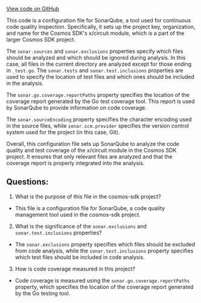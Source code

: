 [View code on GitHub](https://github.com/cosmos/cosmos-sdk.git/x/circuit/sonar-project.properties)

This code is a configuration file for SonarQube, a tool used for continuous code quality inspection. Specifically, it sets up the project key, organization, and name for the Cosmos SDK's x/circuit module, which is a part of the larger Cosmos SDK project. 

The `sonar.sources` and `sonar.exclusions` properties specify which files should be analyzed and which should be ignored during analysis. In this case, all files in the current directory are analyzed except for those ending in `_test.go`. The `sonar.tests` and `sonar.test.inclusions` properties are used to specify the location of test files and which ones should be included in the analysis.

The `sonar.go.coverage.reportPaths` property specifies the location of the coverage report generated by the Go test coverage tool. This report is used by SonarQube to provide information on code coverage.

The `sonar.sourceEncoding` property specifies the character encoding used in the source files, while `sonar.scm.provider` specifies the version control system used for the project (in this case, Git).

Overall, this configuration file sets up SonarQube to analyze the code quality and test coverage of the x/circuit module in the Cosmos SDK project. It ensures that only relevant files are analyzed and that the coverage report is properly integrated into the analysis.
## Questions: 
 1. What is the purpose of this file in the cosmos-sdk project?
- This file is a configuration file for SonarQube, a code quality management tool used in the cosmos-sdk project.

2. What is the significance of the `sonar.exclusions` and `sonar.test.inclusions` properties?
- The `sonar.exclusions` property specifies which files should be excluded from code analysis, while the `sonar.test.inclusions` property specifies which test files should be included in code analysis.

3. How is code coverage measured in this project?
- Code coverage is measured using the `sonar.go.coverage.reportPaths` property, which specifies the location of the coverage report generated by the Go testing tool.